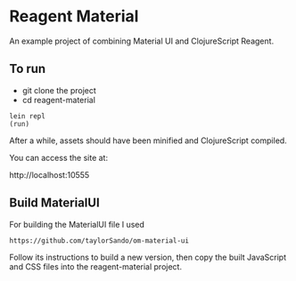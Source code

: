 # Reagent Material

An example project of combining Material UI and ClojureScript Reagent.

## To run

* git clone the project
* cd reagent-material

```
lein repl
(run)
```

After a while, assets should have been minified and ClojureScript compiled.

You can access the site at:

http://localhost:10555

## Build MaterialUI

For building the MaterialUI file I used

`https://github.com/taylorSando/om-material-ui`

Follow its instructions to build a new version, then copy the built JavaScript and CSS files into the reagent-material project.
